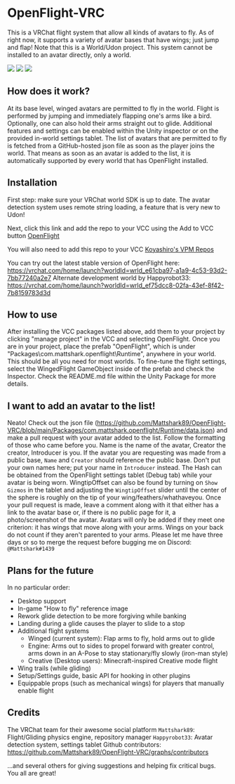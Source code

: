 # OpenFlight-VRC

This is a VRChat flight system that allow all kinds of avatars to fly. As of right now, it supports a variety of avatar bases that have wings; just jump and flap!
Note that this is a World/Udon project. This system cannot be installed to an avatar directly, only a world.

![](https://byob.yarr.is/Mattshark89/OpenFlight-VRC/unique_avatar_count)
![](https://byob.yarr.is/Mattshark89/OpenFlight-VRC/total_avatar_count)
![](https://byob.yarr.is/Mattshark89/OpenFlight-VRC/unique_hash_count)

## How does it work?

At its base level, winged avatars are permitted to fly in the world. Flight is performed by jumping and immediately flapping one's arms like a bird. Optionally, one can also hold their arms straight out to glide. Additional features and settings can be enabled within the Unity inspector or on the provided in-world settings tablet.
The list of avatars that are permitted to fly is fetched from a GitHub-hosted json file as soon as the player joins the world. That means as soon as an avatar is added to the list, it is automatically supported by every world that has OpenFlight installed.


## Installation

First step: make sure your VRChat world SDK is up to date. The avatar detection system uses remote string loading, a feature that is very new to Udon!

Next, click this link and add the repo to your VCC using the Add to VCC button
[OpenFlight](https://mattshark89.github.io/OpenFlight-VRC/?install=true)

You will also need to add this repo to your VCC
[Koyashiro's VPM Repos](https://vpm.koyashiro.net/install)

You can try out the latest stable version of OpenFlight here: https://vrchat.com/home/launch?worldId=wrld_e61cba97-a1a9-4c53-93d2-7bb77240a2e7
Alternate development world by Happyrobot33: https://vrchat.com/home/launch?worldId=wrld_ef75dcc8-02fa-43ef-8f42-7b8159783d3d


## How to use

After installing the VCC packages listed above, add them to your project by clicking "manage project" in the VCC and selecting OpenFlight. Once you are in your project, place the prefab "OpenFlight", which is under "Packages\com.mattshark.openflight\Runtime", anywhere in your world. This should be all you need for most worlds.
To fine-tune the flight settings, select the WingedFlight GameObject inside of the prefab and check the Inspector. Check the README.md file within the Unity Package for more details.


## I want to add an avatar to the list!

Neato! Check out the json file (https://github.com/Mattshark89/OpenFlight-VRC/blob/main/Packages/com.mattshark.openflight/Runtime/data.json) and make a pull request with your avatar added to the list. Follow the formatting of those who came before you.
Name is the name of the avatar, Creator the creator, Introducer is you. If the avatar you are requesting was made from a public base, `Name` and `Creator` should reference the public base. Don't put your own names here; put your name in `Introducer` instead.
The Hash can be obtained from the OpenFlight settings tablet (Debug tab) while your avatar is being worn. WingtipOffset can also be found by turning on `Show Gizmos` in the tablet and adjusting the `WingtipOffset` slider until the center of the sphere is roughly on the tip of your wing/feathers/whathaveyou.
Once your pull request is made, leave a comment along with it that either has a link to the avatar base or, if there is no public page for it, a photo/screenshot of the avatar.
Avatars will only be added if they meet one criterion: it has wings that move along with your arms. Wings on your back do not count if they aren't parented to your arms.
Please let me have three days or so to merge the request before bugging me on Discord: `@Mattshark#1439`


## Plans for the future

In no particular order:
- Desktop support
- In-game "How to fly" reference image
- Rework glide detection to be more forgiving while banking
- Landing during a glide causes the player to slide to a stop
- Additional flight systems
  - Winged (current system): Flap arms to fly, hold arms out to glide
  - Engine: Arms out to sides to propel forward with greater control, arms down in an A-Pose to stay stationary/fly slowly (iron-man style)
  - Creative (Desktop users): Minecraft-inspired Creative mode flight
- Wing trails (while gliding)
- Setup/Settings guide, basic API for hooking in other plugins
- Equippable props (such as mechanical wings) for players that manually enable flight


## Credits

The VRChat team for their awesome social platform
`Mattshark89`: Flight/Gliding physics engine, repository manager
`Happyrobot33`: Avatar detection system, settings tablet
Github contributors: https://github.com/Mattshark89/OpenFlight-VRC/graphs/contributors

...and several others for giving suggestions and helping fix critical bugs. You all are great!
